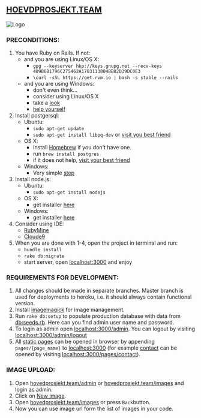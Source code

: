 ## [HOEVDPROSJEKT.TEAM](hovedprosjekt.team)

![Logo](https://s3.amazonaws.com/hovedprosjekt-shared/061608-blue-tiedyed-cloth-icon-people-things-people-audience.png)

### PRECONDITIONS:
1. You have Ruby on Rails. If not:
   + and you are using Linux/OS X:
      - `gpg --keyserver hkp://keys.gnupg.net --recv-keys 409B6B1796C275462A1703113804BB82D39DC0E3`
      - `\curl -sSL https://get.rvm.io | bash -s stable --rails`
   + and you are using Windows:
      - don't even think...
      - consider using Linux/OS X
      - take a [look](https://i.ytimg.com/vi/WWg2ibh4wI0/hqdefault.jpg)
      - [help yourself](https://www.google.no/search?q=ruby+on+rails+windows&oq=ruby+on+&aqs=chrome.3.0j69i64j0l4.8134j0j7&sourceid=chrome&ie=UTF-8)
2. Install postgersql:
    + Ubuntu:
        - `sudo apt-get update`
        - `sudo apt-get install libpq-dev` or [visit you best friend](http://stackoverflow.com/a/23836958/5552809)
    + OS X:
        - Install [Homebrew](http://brew.sh/) if you don't have one.
        - run `brew install postgres`
        - if it does not help, [visit your best friend](http://stackoverflow.com/questions/19262312/installing-pg-gem-on-os-x-failure-to-build-native-extension)
    + Windows:
        - Very simple [step](https://www.postgresql.org/download/windows/)
3. Install node.js:
    + Ubuntu:
        - `sudo apt-get install nodejs`
    + OS X:
        - get installer [here](https://nodejs.org/en/download/)
    + Windows:
        - get installer [here](https://nodejs.org/en/download/)
4. Consider using IDE:
    + [RubyMine](https://www.jetbrains.com/ruby/?fromMenu)
    + [Cloude9](https://c9.io/signup)
5. When you are done with 1-4, open the project in terminal and run:
    - `bundle install`
    - `rake db:migrate`
    - start server, open [localhost:3000](http://localhost:3000) and enjoy
    

### REQUIREMENTS FOR DEVELOPMENT:
1. All changes should be made in separate branches. Master branch is used for deployments to heroku, i.e. it should always contain functional version.
2. Install [imagemagick](http://www.imagemagick.org/script/binary-releases.php) for image management.
3. Run `rake db:setup` to populate production database with data from [db:seeds.rb](db/seeds.rb). Here can you find admin user name and password.
4. To login as admin open [localhost:3000/admin](http://localhost:3000/admin). You can logout by visiting [localhost:3000/admin/logout](http://localhost:3000/admin/logout)
5. All [static pages](app/views/pages) can be opened in browser by appending `pages/{page_name}` to [localhost:3000](http://localhost:3000) (for example [contact](app/views/pages/contact.html.erb) can be opened by visiting [localhost:3000/pages/contact](http://localhost:3000/pages/cantact)).

### IMAGE UPLOAD:
1. Open [hovedprosjekt.team/admin](http://hovedprosjekt.team/admin) or [hovedprosjekt.team/images](http://hovedprosjekt.team/images) and login as admin.
2. Click on [New image](http://hovedprosjekt.team/images/new).
3. Open [hovedprosjekt.team/images](http://hovedprosjekt.team/images) or press `Back`button.
4. Now you can use image url form the list of images in your code.
